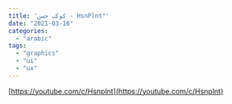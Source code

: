 ```yaml
---
title: 'كوكب حسن - HsnPlnt"'
date: "2021-03-16"
categories:
  - "arabic"
tags:
  - "graphics"
  - "ui"
  - "ux"
---
```


[https://youtube.com/c/Hsnplnt](https://youtube.com/c/Hsnplnt)

